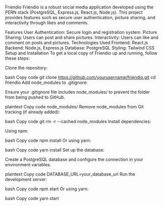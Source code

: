 Friendio
Friendio is a robust social media application developed using the PERN stack (PostgreSQL, Express.js, React.js, Node.js). This project provides features such as secure user authentication, picture sharing, and interactivity through likes and comments.

Features
User Authentication: Secure login and registration system.
Picture Sharing: Users can post and share pictures.
Interactivity: Users can like and comment on posts and pictures.
Technologies Used
Frontend: React.js
Backend: Node.js, Express.js
Database: PostgreSQL
Styling: Tailwind CSS
Setup and Installation
To get a local copy of Friendio up and running, follow these steps:

Clone the repository:

bash
Copy code
git clone https://github.com/yourusername/friendio.git
cd friendio
Add node_modules to .gitignore:

Ensure your .gitignore file includes node_modules/ to prevent the folder from being pushed to GitHub.

plaintext
Copy code
node_modules/
Remove node_modules from Git tracking (if already added):

bash
Copy code
git rm -r --cached node_modules
Install dependencies:

Using npm:

bash
Copy code
npm install
Or using yarn:

bash
Copy code
yarn install
Set up the database:

Create a PostgreSQL database and configure the connection in your environment variables.

plaintext
Copy code
DATABASE_URL=your_database_url
Run the development server:

bash
Copy code
npm start
Or using yarn:

bash
Copy code
yarn start

